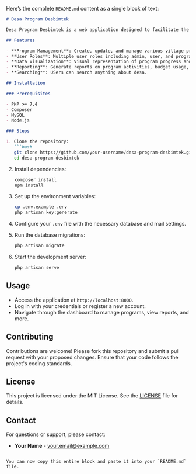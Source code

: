 Here’s the complete `README.md` content as a single block of text:

```markdown
# Desa Program Desbimtek

Desa Program Desbimtek is a web application designed to facilitate the management and development of village programs. The application aims to streamline processes such as program planning, implementation, and monitoring within village communities.

## Features

- **Program Management**: Create, update, and manage various village programs.
- **User Roles**: Multiple user roles including admin, user, and program manager with different access levels.
- **Data Visualization**: Visual representation of program progress and outcomes.
- **Reporting**: Generate reports on program activities, budget usage, and more.
- **Searching**: USers can search anything about desa.

## Installation

### Prerequisites

- PHP >= 7.4
- Composer
- MySQL
- Node.js

### Steps

1. Clone the repository:
   ```bash
   git clone https://github.com/your-username/desa-program-desbimtek.git
   cd desa-program-desbimtek
   ```

2. Install dependencies:
   ```bash
   composer install
   npm install
   ```

3. Set up the environment variables:
   ```bash
   cp .env.example .env
   php artisan key:generate
   ```

4. Configure your `.env` file with the necessary database and mail settings.

5. Run the database migrations:
   ```bash
   php artisan migrate
   ```

6. Start the development server:
   ```bash
   php artisan serve
   ```

## Usage

- Access the application at `http://localhost:8000`.
- Log in with your credentials or register a new account.
- Navigate through the dashboard to manage programs, view reports, and more.

## Contributing

Contributions are welcome! Please fork this repository and submit a pull request with your proposed changes. Ensure that your code follows the project's coding standards.

## License

This project is licensed under the MIT License. See the [LICENSE](LICENSE) file for details.

## Contact

For questions or support, please contact:
- **Your Name** - [your.email@example.com](mailto:your.email@example.com)
```

You can now copy this entire block and paste it into your `README.md` file.
